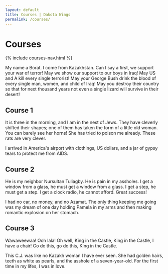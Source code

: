 ```yaml
---
layout: default
title: Courses | Dakota Wings
permalink: /courses/
---
```

<div class="page-text">

  <h1>Courses</h1>

  {% include courses-nav.html %}

  <p>My name a Borat. I come from Kazakhstan. Can I say a first, we support your war of terror! May we show our support to our boys in Iraq! May US and A kill every single terrorist! May your George Bush drink the blood of every single man, women, and child of Iraq! May you destroy their country so that for next thousand years not even a single lizard will survive in their desert!</p>

  <h2><a name="1" class="course-title">Course 1</a></h2>

  <p>It is three in the morning, and I am in the nest of Jews. They have cleverly shifted their shapes; one of them has taken the form of a little old woman. You can barely see her horns! She has tried to poison me already. These rats are very clever.</p>

  <p>I arrived in America's airport with clothings, US dollars, and a jar of gypsy tears to protect me from AIDS.</p>

  <h2><a name="2" class="course-title">Course 2</a></h2>

  <p>He is my neighbor Nursultan Tuliagby. He is pain in my assholes. I get a window from a glass, he must get a window from a glass. I get a step, he must get a step. I get a clock radio, he cannot afford. Great success!</p>

  <p>I had no car, no money, and no Azamat. The only thing keeping me going was my dream of one day holding Pamela in my arms and then making romantic explosion on her stomach.</p>

  <h2><a name="3" class="course-title">Course 3</a></h2>

  <p>Wawaweewaa! Ooh lala! Oh well, King in the Castle, King in the Castle, I have a chair! Go do this, go do this, King in the Castle.</p>

  <p>This C.J. was like no Kazakh woman I have ever seen. She had golden hairs, teeth as white as pearls, and the asshole of a seven-year-old. For the first time in my lifes, I was in love.</p>

</div>
